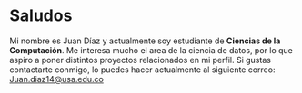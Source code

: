 # Saludos

Mi nombre es Juan Díaz y actualmente soy estudiante de **Ciencias de la Computación**. Me interesa mucho el area de la ciencia de datos, por lo que aspiro a poner distintos proyectos relacionados en mi perfil. Si gustas contactarte conmigo, lo puedes hacer actualmente al siguiente correo:
Juan.diaz14@usa.edu.co
<!--
**JuanDiazBerry/JuanDiazBerry** is a ✨ _special_ ✨ repository because its `README.md` (this file) appears on your GitHub profile.

Here are some ideas to get you started:

- 🔭 I’m currently working on ...
- 🌱 I’m currently learning ...
- 👯 I’m looking to collaborate on ...
- 🤔 I’m looking for help with ...
- 💬 Ask me about ...
- 📫 How to reach me: ...
- 😄 Pronouns: ...
- ⚡ Fun fact: ...
-->
